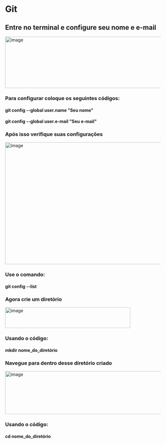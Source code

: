 # Git
## Entre no terminal e configure seu nome e e-mail
<img width="703" height="166" alt="image" src="https://github.com/user-attachments/assets/4a657474-1689-4d88-b0f5-18b0e8ceb263" />

### Para configurar coloque os seguintes códigos:
#### git config --global user.name "Seu nome"
#### git config --global user.e-mail "Seu e-mail"
### Após isso verifique suas configurações
<img width="616" height="394" alt="image" src="https://github.com/user-attachments/assets/e6195a20-ee47-4388-9daa-e9476a8fb9ce" />

### Use o comando:
#### git config --list
### Agora crie um diretório
<img width="405" height="67" alt="image" src="https://github.com/user-attachments/assets/d79f1d07-814f-4f6b-bf49-5d06925b3b3a" />

### Usando o código:
#### mkdir nome_do_diretório
### Navegue para dentro desse diretório criado
<img width="541" height="139" alt="image" src="https://github.com/user-attachments/assets/7f03529d-1a8c-4dcc-bd6e-895ce0364767" />

### Usando o código: 
#### cd nome_do_diretório
